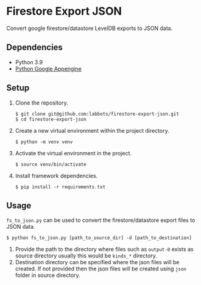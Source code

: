 # Firestore Export JSON
Convert google firestore/datastore LevelDB exports to JSON data.

## Dependencies

* Python  3.9
*  [Python Google Appengine](https://github.com/GoogleCloudPlatform/appengine-python-standard)


## Setup

1. Clone the repository.

   ```shell
   $ git clone git@github.com:labbots/firestore-export-json.git
   $ cd firestore-export-json
   ```

2. Create a new virtual environment within the project directory.

   ```shell
   $ python -m venv venv
   ```

3. Activate the virtual environment in the project.

   ```shell
   $ source venv/bin/activate
   ```

4. Install framework dependencies.

   ```shell
   $ pip install -r requirements.txt
   ```


## Usage

`fs_to_json.py` can be used to convert the firestore/datastore export files to JSON data.

```shell
$ python fs_to_json.py [path_to_source_dir] -d [path_to_destination]
```

1. Provide the path to the directory where files such as `output-0` exists as source directory usually this would be `kinds_*` directory.
2. Destination directory can be specified where the json files will be created. If not provided then the json files will be created using `json` folder in source directory.

